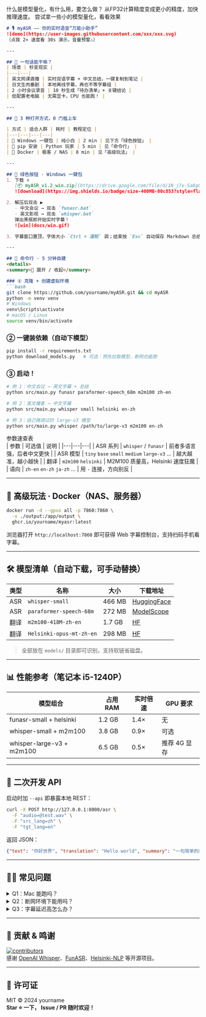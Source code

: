 什么是模型量化，有什么用，要怎么做？
从FP32计算精度变成更小的精度，加快推理速度。
尝试拿一些小的模型量化，看看效果


```markdown
# 🎙️ myASR —— 你的实时语音“万能小助手”
![demo](https://user-images.githubusercontent.com/xxx/xxx.svg)  
（点我 2× 速度看 30s 演示，音量预警⚠️）

---

## 🌟 一句话能干嘛？
| 场景 | 秒变现实 |
|---|---|
| 英文网课直播 | 实时双语字幕 + 中文总结，一键复制到笔记 |
| 日文生肉番剧 | 本地离线字幕，再也不等字幕组 |
| 2 小时会议录音 | 10 秒生成「待办清单」+ 关键结论 |
| 低配置老电脑 | 无需显卡，CPU 也能跑！ |

---

## 🚀 3 种打开方式，0 门槛上车

| 方式 | 适合人群 | 耗时 | 教程定位 |
|---|---|---|---|
| 🥇 Windows 一键包 | 纯小白 | 2 min | 见下方「绿色按钮」 |
| 🥈 pip 安装 | Python 玩家 | 5 min | 见「命令行」 |
| 🥉 Docker | 极客 / NAS | 8 min | 见「高级玩法」 |

---

## 🥇 绿色按钮 · Windows 一键包
1. 下载 ⬇️  
   [📦 myASR_v1.2_win.zip](https://drive.google.com/file/d/1N_j7x-Sa8gCPG1tfyJW0UDHBrBzyyHU7/view?usp=drive_link)  
   ![download](https://img.shields.io/badge/size-400MB-00c853?style=flat-square)

2. 解压后双击 ▶️  
   - 中文会议 → 双击 `funasr.bat`  
   - 英文影视 → 双击 `whisper.bat`  
   弹出黑框即开始实时字幕！  
   ![win](docs/win.gif)

3. 字幕窗口置顶，字体大小 `Ctrl + 滚轮` 调；结束按 `Esc` 自动保存 Markdown 总结到桌面。

---

## 🥈 命令行 · 5 分钟自建
<details>
<summary>📖 展开 / 收起</summary>

### ① 克隆 + 创建虚拟环境
```bash
git clone https://github.com/yourname/myASR.git && cd myASR
python -m venv venv
# Windows
venv\Scripts\activate
# macOS / Linux
source venv/bin/activate
```

### ② 一键装依赖（自动下模型）
```bash
pip install -r requirements.txt
python download_models.py   # 可选：预先拉取模型，断网也能跑
```

### ③ 启动！
```bash
# 例 1：中文会议 → 英文字幕 + 总结
python src/main.py funasr paraformer-speech_68m m2m100 zh-en

# 例 2：英文播客 → 中文字幕
python src/main.py whisper small helsinki en-zh

# 例 3：自己微调过的 large-v3 模型
python src/main.py whisper /path/to/large-v3 m2m100 en-zh
```
参数速查表  
| 参数 | 可选值 | 说明 |
|---|---|---|
| ASR 系列 | `whisper` / `funasr` | 前者多语言强，后者中文更快 |
| ASR 模型 | `tiny` `base` `small` `medium` `large-v3` … | 越大越准，越小越快 |
| 翻译 | `m2m100` `helsinki` | M2M100 质量高，Helsinki 速度狂魔 |
| 语向 | `zh-en` `en-zh` `ja-zh` … | 用 `-` 连接，方向别反 |

</details>

---

## 🐳 高级玩法 · Docker（NAS、服务器）
```bash
docker run -d --gpus all -p 7860:7860 \
  -v ./output:/app/output \
  ghcr.io/yourname/myasr:latest
```
浏览器打开 `http://localhost:7860` 即可获得 Web 字幕控制台，支持扫码手机看字幕。

---

## 🛠️ 模型清单（自动下载，可手动替换）
| 类型 | 名称 | 大小 | 下载地址 |
|---|---|---|---|
| ASR | `whisper-small` | 466 MB | [HuggingFace](https://huggingface.co/openai/whisper-small) |
| ASR | `paraformer-speech-68m` | 272 MB | [ModelScope](https://modelscope.cn/models/damo/speech_paraformer-large_asr_nat-zh-cn-16k-common-vocab8404-pytorch) |
| 翻译 | `m2m100-418M-zh-en` | 1.7 GB | [HF](https://huggingface.co/facebook/m2m100_418M) |
| 翻译 | `Helsinki-opus-mt-zh-en` | 298 MB | [HF](https://huggingface.co/Helsinki-NLP/opus-mt-zh-en) |

> 全部放在 `models/` 目录即可识别，支持软链省磁盘。

---

## 📊 性能参考（笔记本 i5-1240P）
| 模型组合 | 占用 RAM | 实时倍速 | GPU 要求 |
|---|---|---|---|
| funasr-small + helsinki | 1.2 GB | 1.4× | 无 |
| whisper-small + m2m100 | 3.8 GB | 0.9× | 可选 |
| whisper-large-v3 + m2m100 | 6.5 GB | 0.5× | 推荐 4G 显存 |

---

## 🧩 二次开发 API
启动时加 `--api` 即暴露本地 REST：  
```bash
curl -X POST http://127.0.0.1:8000/asr \
  -F "audio=@test.wav" \
  -F "src_lang=zh" \
  -F "tgt_lang=en"
```
返回 JSON：
```json
{"text": "你好世界", "translation": "Hello world", "summary": "一句简单的问候"}
```

---

## 🙋‍♂️ 常见问题
<details>
<summary>Q1：Mac 能跑吗？</summary>
> 可以！M1/M2 用 `whisper.cpp` 后端，已集成，只需 `pip install -r requirements_mac.txt`
</details>

<details>
<summary>Q2：断网环境下能用吗？</summary>
> 提前运行 `python download_models.py` 把模型拉到本地即可 100% 离线。
</details>

<details>
<summary>Q3：字幕延迟高怎么办？</summary>
> 换 `tiny/base` 模型，或加 `--chunk 1` 把分片调到 1 秒。
</details>

---

## 🤝 贡献 & 鸣谢
[![contributors](https://img.shields.io/github/contributors/yourname/myASR.svg)](https://github.com/yourname/myASR/graphs/contributors)  
感谢 [OpenAI Whisper](https://github.com/openai/whisper)、[FunASR](https://github.com/alibaba-damo-academy/FunASR)、[Helsinki-NLP](https://github.com/Helsinki-NLP/Opus-MT) 等开源项目。

---

## 📄 许可证
MIT © 2024 yourname  
**Star ⭐ 一下， Issue / PR 随时欢迎！**
```